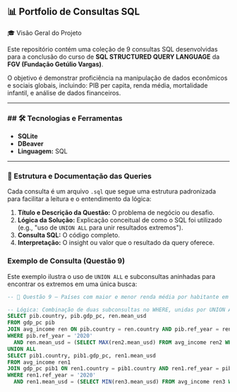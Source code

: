 <h2> 📊 Portfolio de Consultas SQL</h2>

 🎓 Visão Geral do Projeto

Este repositório contém uma coleção de 9 consultas SQL desenvolvidas para a conclusão do curso de **SQL  STRUCTURED QUERY LANGUAGE** da **FGV (Fundação Getúlio Vargas)**.

O objetivo é demonstrar proficiência na manipulação de dados econômicos e sociais globais, incluindo: PIB per capita, renda média, mortalidade infantil, e análise de dados financeiros.

---

<h3>## 🛠️ Tecnologias e Ferramentas</h3>

* **SQLite**
* **DBeaver**
* **Linguagem:** SQL 

---
<h3>📂 Estrutura e Documentação das Queries</h3>

Cada consulta é um arquivo `.sql` que segue uma estrutura padronizada para facilitar a leitura e o entendimento da lógica:

1.  **Título e Descrição da Questão:** O problema de negócio ou desafio.
2.  **Lógica da Solução:** Explicação conceitual de como o SQL foi utilizado (e.g., "uso de `UNION ALL` para unir resultados extremos").
3.  **Consulta SQL:** O código completo.
4.  **Interpretação:** O insight ou valor que o resultado da query oferece.

### Exemplo de Consulta (Questão 9)

Este exemplo ilustra o uso de `UNION ALL` e subconsultas aninhadas para encontrar os extremos em uma única busca:

```sql
-- 🔹 Questão 9 — Países com maior e menor renda média por habitante em 2020

-- Lógica: Combinação de duas subconsultas no WHERE, unidas por UNION ALL.
SELECT pib.country, pib.gdp_pc, ren.mean_usd 
FROM gdp_pc pib
JOIN avg_income ren ON pib.country = ren.country AND pib.ref_year = ren.ref_year 
WHERE pib.ref_year = '2020'
  AND ren.mean_usd = (SELECT MAX(ren2.mean_usd) FROM avg_income ren2 WHERE ren2.ref_year = '2020') 
UNION ALL 
SELECT pib1.country, pib1.gdp_pc, ren1.mean_usd 
FROM avg_income ren1
JOIN gdp_pc pib1 ON ren1.country = pib1.country AND ren1.ref_year = pib1.ref_year
WHERE ren1.ref_year = '2020'
  AND ren1.mean_usd = (SELECT MIN(ren3.mean_usd) FROM avg_income ren3 WHERE ren3.ref_year = '2020');
